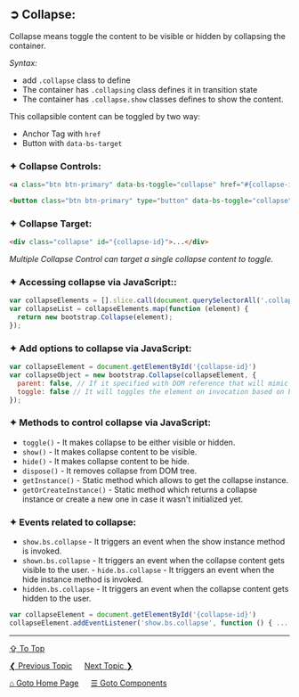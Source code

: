 ## &#10162; Collapse:
Collapse means toggle the content to be visible or hidden by collapsing the container.

*Syntax:*
  - add `.collapse` class to define
  - The container has `.collapsing` class defines it in transition state
  - The container has `.collapse.show` classes defines to show the content.

This collapsible content can be toggled by two way:
  - Anchor Tag with `href`
  - Button with `data-bs-target`

### &#10022; Collapse Controls:
```html
<a class="btn btn-primary" data-bs-toggle="collapse" href="#{collapse-id}" role="button" aria-expanded="false" aria-controls="{collapse-id}">{Button Text}</a>
```

```html
<button class="btn btn-primary" type="button" data-bs-toggle="collapse" data-bs-target="#{collapse-id}" aria-expanded="false" aria-controls="{collapse-id}">{Button Text}</button>
```

### &#10022; Collapse Target:
```html
<div class="collapse" id="{collapse-id}">...</div>
```

*Multiple Collapse Control can target a single collapse content to toggle.*

### &#10022; Accessing collapse via JavaScript::
```javascript
var collapseElements = [].slice.call(document.querySelectorAll('.collapse'));
var collapseList = collapseElements.map(function (element) {
  return new bootstrap.Collapse(element);
});
```

### &#10022; Add options to collapse via JavaScript:
```javascript
var collapseElement = document.getElementById('{collapse-id}')
var collapseObject = new bootstrap.Collapse(collapseElement, {
  parent: false, // If it specified with DOM reference that will mimic as accordion collapse that hides if the parent has shown another collapse. If it false that default toggle option enabled
  toggle: false // It will toggles the element on invocation based on boolean value
});
```

### &#10022; Methods to control collapse via JavaScript:
- `toggle()` - It makes collapse to be either visible or hidden.
- `show()` - It makes collapse content to be visible.
- `hide()` -  It makes collapse content to be hide.  
- `dispose()` - It removes collapse from DOM tree.
- `getInstance()` - Static method which allows to get the collapse instance.
- `getOrCreateInstance()` - Static method which returns a collapse instance or create a new one in case it wasn't initialized yet.

### &#10022; Events related to collapse:
- `show.bs.collapse` - It triggers an event when the show instance method is invoked.
- `shown.bs.collapse` - It triggers an event when the collapse content gets visible to the user.  - `hide.bs.collapse` - It triggers an event when the hide instance method is invoked.
- `hidden.bs.collapse` - It triggers an event when the collapse content gets hidden to the user.  

```javascript
var collapseElement = document.getElementById('{collapse-id}')
collapseElement.addEventListener('show.bs.collapse', function () { ... });
```

---
[&#8682; To Top](#-collapse)

[&#10094; Previous Topic](./components.carousel.md) &emsp; [Next Topic &#10095;](./components.dropdowns.md)

[&#8962; Goto Home Page](../../README.md) &emsp; [&#9776; Goto Components](./components.md)
